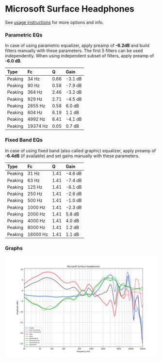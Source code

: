 # Microsoft Surface Headphones
See [usage instructions](https://github.com/jaakkopasanen/AutoEq#usage) for more options and info.

### Parametric EQs
In case of using parametric equalizer, apply preamp of **-6.2dB** and build filters manually
with these parameters. The first 5 filters can be used independently.
When using independent subset of filters, apply preamp of **-6.0 dB**.

| Type    | Fc       |    Q | Gain    |
|:--------|:---------|:-----|:--------|
| Peaking | 34 Hz    | 0.66 | -3.1 dB |
| Peaking | 90 Hz    | 0.58 | -7.9 dB |
| Peaking | 364 Hz   | 2.46 | -3.2 dB |
| Peaking | 929 Hz   | 2.71 | -4.5 dB |
| Peaking | 2655 Hz  | 0.58 | 6.0 dB  |
| Peaking | 604 Hz   | 6.19 | 1.1 dB  |
| Peaking | 4992 Hz  | 8.41 | -4.1 dB |
| Peaking | 19374 Hz | 0.05 | 0.7 dB  |

### Fixed Band EQs
In case of using fixed band (also called graphic) equalizer, apply preamp of **-6.4dB**
(if available) and set gains manually with these parameters.

| Type    | Fc       |    Q | Gain    |
|:--------|:---------|:-----|:--------|
| Peaking | 31 Hz    | 1.41 | -4.6 dB |
| Peaking | 63 Hz    | 1.41 | -7.4 dB |
| Peaking | 125 Hz   | 1.41 | -6.1 dB |
| Peaking | 250 Hz   | 1.41 | -2.6 dB |
| Peaking | 500 Hz   | 1.41 | -1.0 dB |
| Peaking | 1000 Hz  | 1.41 | -2.3 dB |
| Peaking | 2000 Hz  | 1.41 | 5.8 dB  |
| Peaking | 4000 Hz  | 1.41 | 4.0 dB  |
| Peaking | 8000 Hz  | 1.41 | 1.2 dB  |
| Peaking | 16000 Hz | 1.41 | 1.1 dB  |

### Graphs
![](./Microsoft%20Surface%20Headphones.png)